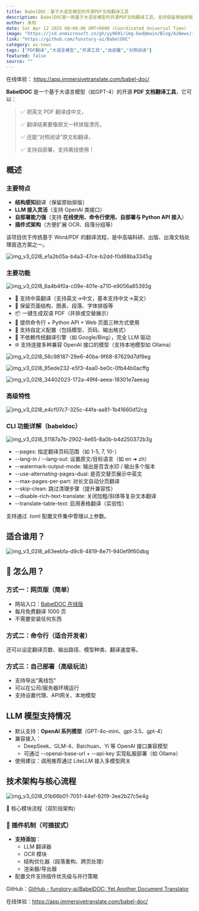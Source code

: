 ```yaml
---
title: BabelDOC：基于大语言模型的开源PDF文档翻译工具
description: BabelDOC是一款基于大语言模型的开源PDF文档翻译工具，支持保留原始排版、对照阅读、多方式使用及自部署，适用于科研、出版等场景。
author: 未知
date: Sat Apr 12 2025 00:00:00 GMT+0000 (Coordinated Universal Time)
image: "https://jsd.onmicrosoft.cn/gh/yy0691/img-bed@main/Blog/AiNews/img_v3_02l8_e1a2b05a-b4a3-47ce-b2dd-f0d88ba3345g.jpg"
link: "https://github.com/funstory-ai/BabelDOC"
category: ai-news
tags: ["PDF翻译","大语言模型","开源工具","自部署","对照阅读"]
featured: false
source: ""
---
```



在线体验： https://app.immersivetranslate.com/babel-doc/

**BabelDOC** 是一个基于大语言模型（如GPT-4）的开源 **PDF 文档翻译工具**，它可以：

> ✅ 把英文 PDF 翻译成中文，
>
> ✅ 翻译结果要像原文一样排版漂亮，
>
> ✅ 还能“对照阅读”原文和翻译，
>
> ✅ 支持自部署，支持离线使用！

## 概述

### **主要特点**

- **结构感知**翻译（保留原始排版）
- **LLM 接入灵活**（支持 OpenAI 类接口）
- **自部署能力强**（支持 **在线使用、命令行使用、自部署与 Python API 接入**）
- **插件式架构**（方便扩展 OCR、段落分组等）

该项目优于传统基于 Word/PDF 的翻译流程，是中高端科研、出版、出海文档处理首选方案之一。

![img_v3_02l8_e1a2b05a-b4a3-47ce-b2dd-f0d88ba3345g](https://jsd.onmicrosoft.cn/gh/yy0691/img-bed@main/Blog/AiNews/img_v3_02l8_e1a2b05a-b4a3-47ce-b2dd-f0d88ba3345g.jpg)

### **主要功能**

![img_v3_02l8_6a4b4f0a-c09e-401e-a710-e9056a85393g](https://jsd.onmicrosoft.cn/gh/yy0691/img-bed@main/Blog/AiNews/img_v3_02l8_6a4b4f0a-c09e-401e-a710-e9056a85393g.jpg)

- 🧾 支持中英翻译（支持英文→中文，基本支持中文→英文）
- 📄 保留页面结构、图表、段落、字体排版等
- 📦 一键生成双语 PDF（并排或交替展示）
- 🧰 提供命令行 + Python API + Web 页面三种方式使用
- 🔧 支持自定义配置（包括模型、页码、输出格式）
- 🚫 不依赖传统翻译引擎（如 Google/Bing），完全 LLM 驱动
- 🌐 支持连接多种兼容 OpenAI 接口的模型（支持本地模型如 Ollama）

![img_v3_02l8_56c98187-29e6-40ba-9f68-87629d7df9eg](https://jsd.onmicrosoft.cn/gh/yy0691/img-bed@main/Blog/AiNews/img_v3_02l8_56c98187-29e6-40ba-9f68-87629d7df9eg.png)

![img_v3_02l8_95ede232-e5f3-4aa0-be0c-0fb44b0acffg](https://jsd.onmicrosoft.cn/gh/yy0691/img-bed@main/Blog/AiNews/img_v3_02l8_95ede232-e5f3-4aa0-be0c-0fb44b0acffg.png)

![img_v3_02l8_34402023-172a-49f4-aeea-18301e7aeeag](https://jsd.onmicrosoft.cn/gh/yy0691/img-bed@main/Blog/AiNews/img_v3_02l8_34402023-172a-49f4-aeea-18301e7aeeag.png)

### **高级特性**

![img_v3_02l8_e4cf07c7-325c-44fa-aa81-1b41660d12cg](https://jsd.onmicrosoft.cn/gh/yy0691/img-bed@main/Blog/AiNews/img_v3_02l8_e4cf07c7-325c-44fa-aa81-1b41660d12cg.jpg)

### **CLI 功能详解（babeldoc）**

![img_v3_02l8_51187a7b-2902-4e65-8a0b-b4d250372b3g](https://jsd.onmicrosoft.cn/gh/yy0691/img-bed@main/Blog/AiNews/img_v3_02l8_51187a7b-2902-4e65-8a0b-b4d250372b3g.jpg)

- --pages: 指定翻译页码范围（如 1-5, 7, 10-）
- --lang-in / --lang-out: 设置原文/目标语言（如 en ➜ zh）
- --watermark-output-mode: 输出是否含水印 / 输出多个版本
- --use-alternating-pages-dual: 是否交替页展示中英文
- --max-pages-per-part: 对长文自动分页翻译
- --skip-clean: 跳过清理步骤（提升兼容性）
- --disable-rich-text-translate: 关闭加粗/斜体等复杂文本翻译
- --translate-table-text: 启用表格翻译（实验性）

支持通过 .toml 配置文件集中管理以上参数。

## **适合谁用？**

![img_v3_02l8_a63eebfa-d9c8-4819-8e71-940ef9f60dbg](https://jsd.onmicrosoft.cn/gh/yy0691/img-bed@main/Blog/AiNews/img_v3_02l8_a63eebfa-d9c8-4819-8e71-940ef9f60dbg.jpg)

## **🚀 怎么用？**

### **方式一：网页版（简单）**

- 网站入口：[BabelDOC 在线版](https://funstory-ai.github.io/BabelDOC/)
- 每月免费翻译 1000 页
- 不需要安装任何东西

### **方式二：命令行（适合开发者）**


还可以设定翻译页数、输出路径、模型种类、翻译速度等。

### **方式三：自己部署（高级玩法）**

- 支持导出“离线包”
- 可以在公司/服务器环境运行
- 支持设置代理、API网关、本地模型

## **LLM 模型支持情况**

- 默认支持：**OpenAI 系列模型**（GPT-4o-mini、gpt-3.5、gpt-4）
- 兼容接入：
  - DeepSeek、GLM-4、Baichuan、Yi 等 OpenAI 接口兼容模型
  - 可通过 --openai-base-url + --api-key 实现私服部署（如 Ollama）
- 使用建议：调用推荐通过 LiteLLM 接入多模型网关

## **技术架构与核心流程**

![img_v3_02l8_01b66b01-7051-44ef-92f9-3ee2b27c5e4g](https://jsd.onmicrosoft.cn/gh/yy0691/img-bed@main/Blog/AiNews/img_v3_02l8_01b66b01-7051-44ef-92f9-3ee2b27c5e4g.jpg)

🔧 核心模块流程（双阶段架构）

### **🌉 插件机制（可插拔式）**

- **支持添加**：
  - LLM 翻译器
  - OCR 模块
  - 结构优化器（段落重构、跨页处理）
  - 渲染器/导出器
- 配置文件支持插件优先级与并行策略

GitHub：[GitHub - funstory-ai/BabelDOC: Yet Another Document Translator](https://github.com/funstory-ai/BabelDOC) 

在线体验：https://app.immersivetranslate.com/babel-doc/